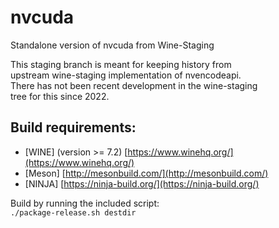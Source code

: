 # nvcuda
Standalone version of nvcuda from Wine-Staging  

This staging branch is meant for keeping history from  
upstream wine-staging implementation of nvencodeapi.  
There has not been recent development in the wine-staging  
tree for this since 2022.  

## Build requirements:  
- [WINE] (version >= 7.2) [https://www.winehq.org/](https://www.winehq.org/)  
- [Meson] [http://mesonbuild.com/](http://mesonbuild.com/)  
- [NINJA] [https://ninja-build.org/](https://ninja-build.org/)  


Build by running the included script:  
`./package-release.sh destdir`  
